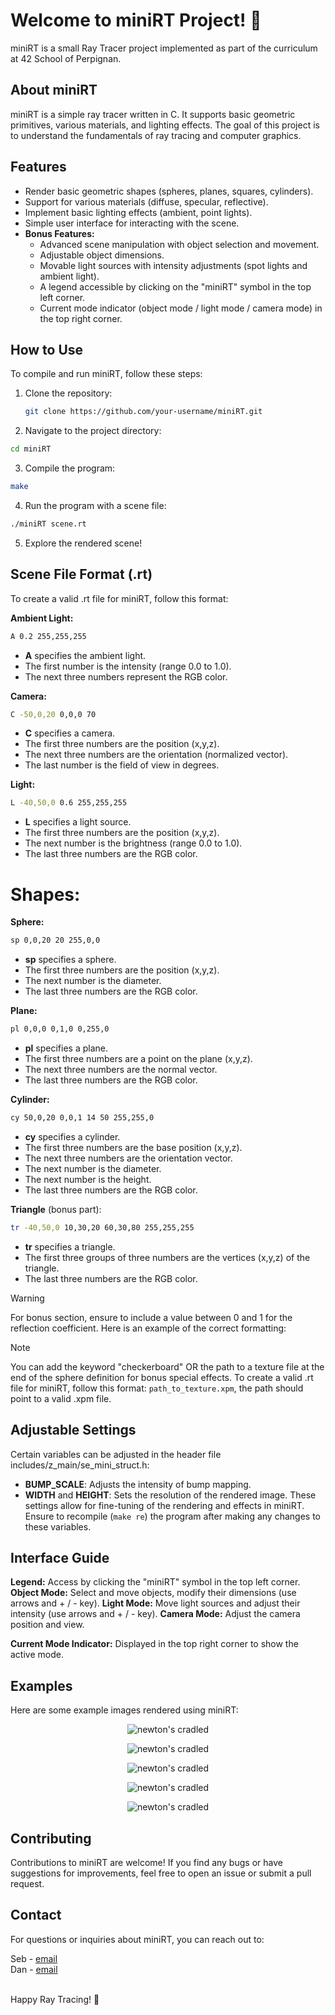 # Welcome to miniRT Project! 👋

miniRT is a small Ray Tracer project implemented as part of the curriculum at 42 School of Perpignan. 

## About miniRT

miniRT is a simple ray tracer written in C. It supports basic geometric primitives, various materials, and lighting effects. The goal of this project is to understand the fundamentals of ray tracing and computer graphics.

## Features

- Render basic geometric shapes (spheres, planes, squares, cylinders).
- Support for various materials (diffuse, specular, reflective).
- Implement basic lighting effects (ambient, point lights).
- Simple user interface for interacting with the scene.
- **Bonus Features:**
  - Advanced scene manipulation with object selection and movement.
  - Adjustable object dimensions.
  - Movable light sources with intensity adjustments (spot lights and ambient light).
  - A legend accessible by clicking on the "miniRT" symbol in the top left corner.
  - Current mode indicator (object mode / light mode / camera mode) in the top right corner.


## How to Use

To compile and run miniRT, follow these steps:

1. Clone the repository:
   ```bash
   git clone https://github.com/your-username/miniRT.git
   ```
2. Navigate to the project directory:
```bash
cd miniRT
```
3. Compile the program:
```bash
make
```
4. Run the program with a scene file:
```bash
./miniRT scene.rt
```
5. Explore the rendered scene!

## Scene File Format (.rt)
To create a valid .rt file for miniRT, follow this format:

**Ambient Light:**
```bash
A 0.2 255,255,255
```
- **A** specifies the ambient light.
- The first number is the intensity (range 0.0 to 1.0).
- The next three numbers represent the RGB color.

**Camera:**
```bash
C -50,0,20 0,0,0 70
```
- **C** specifies a camera.
- The first three numbers are the position (x,y,z).
- The next three numbers are the orientation (normalized vector).
- The last number is the field of view in degrees.

**Light:**
```bash
L -40,50,0 0.6 255,255,255
```
- **L** specifies a light source.
- The first three numbers are the position (x,y,z).
- The next number is the brightness (range 0.0 to 1.0).
- The last three numbers are the RGB color.

# Shapes:

**Sphere:**
```bash
sp 0,0,20 20 255,0,0
```
- **sp** specifies a sphere.
- The first three numbers are the position (x,y,z).
- The next number is the diameter.
- The last three numbers are the RGB color.

**Plane:**
```bash
pl 0,0,0 0,1,0 0,255,0
```
- **pl** specifies a plane.
- The first three numbers are a point on the plane (x,y,z).
- The next three numbers are the normal vector.
- The last three numbers are the RGB color.

**Cylinder:**
```bash
cy 50,0,20 0,0,1 14 50 255,255,0
```
- **cy** specifies a cylinder.
- The first three numbers are the base position (x,y,z).
- The next three numbers are the orientation vector.
- The next number is the diameter.
- The next number is the height.
- The last three numbers are the RGB color.

**Triangle** (bonus part):
```bash
tr -40,50,0 10,30,20 60,30,80 255,255,255
```
- **tr** specifies a triangle.
- The first three groups of three numbers are the vertices (x,y,z) of the triangle.
- The last three numbers are the RGB color.

> [!WARNING]
> For bonus section, ensure to include a value between 0 and 1 for the reflection coefficient. Here is an example of the correct formatting:

> [!NOTE]
> You can add the keyword "checkerboard" OR the path to a texture file at the end of the sphere definition for bonus special effects. To create a valid .rt file for miniRT, follow this format: `path_to_texture.xpm`, the path should point to a valid .xpm file.


## Adjustable Settings

Certain variables can be adjusted in the header file includes/z_main/se_mini_struct.h:
- **BUMP_SCALE**: Adjusts the intensity of bump mapping.
- **WIDTH** and **HEIGHT**: Sets the resolution of the rendered image.
These settings allow for fine-tuning of the rendering and effects in miniRT. Ensure to recompile (`make re`) the program after making any changes to these variables.

## Interface Guide

**Legend:** Access by clicking the "miniRT" symbol in the top left corner.
**Object Mode:** Select and move objects, modify their dimensions (use arrows and + / - key).
**Light Mode:** Move light sources and adjust their intensity (use arrows and + / - key).
**Camera Mode:** Adjust the camera position and view.

**Current Mode Indicator:** Displayed in the top right corner to show the active mode.
 ## Examples
Here are some example images rendered using miniRT:

<p align="center">
<img src="docs/reflections.jpg" alt="newton's cradled">
</p>

<p align="center">
<img src="docs/engrenages.jpg" alt="newton's cradled">
</p>
<p align="center">
<img src="docs/all_shapes.gif" alt="newton's cradled">
</p>
<p align="center">
<img src="docs/newton.jpg" alt="newton's cradled">
</p>
<p align="center">
<img src="docs/newton_s_cradle.gif" alt="newton's cradled">
</p>

## Contributing
Contributions to miniRT are welcome! If you find any bugs or have suggestions for improvements, feel free to open an issue or submit a pull request.

## Contact
For questions or inquiries about miniRT, you can reach out to:<br>

Seb - [email](svidot@student.42perpignan.fr)<br>
Dan - [email](dsylvain@student.42perpignan.fr)<br><br>

Happy Ray Tracing! 🚀

